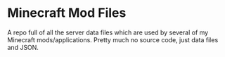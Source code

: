 # Minecraft Mod Files
A repo full of all the server data files which are used by several of my Minecraft mods/applications. Pretty much no source code, just data files and JSON.
